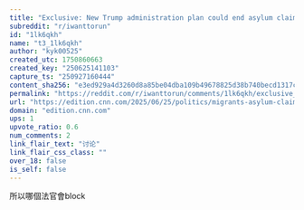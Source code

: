 ```yaml
---
title: "Exclusive: New Trump administration plan could end asylum claims and speed deportations for hundreds of thousands of migrants | CNN Politics"
subreddit: "r/iwanttorun"
id: "1lk6qkh"
name: "t3_1lk6qkh"
author: "kyk00525"
created_utc: 1750860663
created_key: "250625141103"
capture_ts: "250927160444"
content_sha256: "e3ed929a4d3260d8a85be04dba109b49678825d38b740becd1317cdf26a27a29"
permalink: "https://reddit.com/r/iwanttorun/comments/1lk6qkh/exclusive_new_trump_administration_plan_could_end/"
url: "https://edition.cnn.com/2025/06/25/politics/migrants-asylum-claims-deportations"
domain: "edition.cnn.com"
ups: 1
upvote_ratio: 0.6
num_comments: 2
link_flair_text: "讨论"
link_flair_css_class: ""
over_18: false
is_self: false
---
```


所以哪個法官會block
